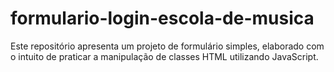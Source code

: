 # formulario-login-escola-de-musica
Este repositório apresenta um projeto de formulário simples, elaborado com o intuito de praticar a manipulação de classes HTML utilizando JavaScript. 
